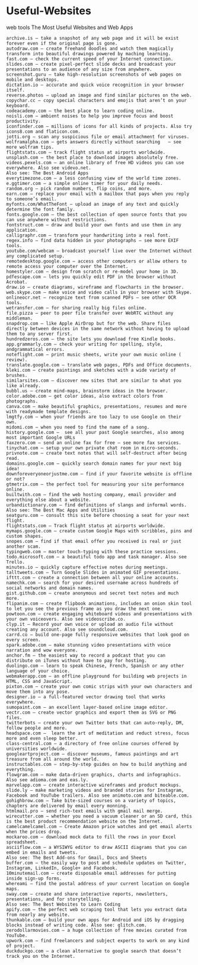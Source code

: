 # Useful-Websites
web tools
The Most Useful Websites and Web Apps

    archive.is — take a snapshot of any web page and it will be exist forever even if the original page is gone.
    autodraw.com — create freehand doodles and watch them magically transform into beautiful drawings powered by maching learning.
    fast.com — check the current speed of your Internet connection.
    slides.com — create pixel-perfect slide decks and broadcast your presentations to an audience of any size from anywhere.
    screenshot.guru — take high-resolution screenshots of web pages on mobile and desktops.
    dictation.io – accurate and quick voice recognition in your browser itself.
    reverse.photos — upload an image and find similar pictures on the web.
    copychar.cc – copy special characters and emojis that aren’t on your keyboard.
    codeacademy.com – the best place to learn coding online.
    noisli.com — ambient noises to help you improve focus and boost productivity.
    iconfinder.com – millions of icons for all kinds of projects. Also try icons8.com and flaticon.com.
    jotti.org – scan any suspicious file or email attachment for viruses.
    wolframalpha.com – gets answers directly without searching   – see more wolfram tips.
    flightstats.com – track flight status at airports worldwide.
    unsplash.com – the best place to download images absolutely free.
    videos.pexels.com — an online library of free HD videos you can use everywhere. Also see videvo.net.
    Also see: The Best Android Apps
    everytimezone.com – a less confusing view of the world time zones.
    e.ggtimer.com – a simple online timer for your daily needs.
    random.org – pick random numbers, flip coins, and more.
    earn.com — replace your email with a mailbox that pays when you reply to someone’s email.
    myfonts.com/WhatTheFont – upload an image of any text and quickly determine the font family.
    fonts.google.com – the best collection of open source fonts that you can use anywhere without restrictions.
    fontstruct.com — draw and build your own fonts and use them in any application.
    calligraphr.com — transform your handwriting into a real font.
    regex.info – find data hidden in your photographs – see more EXIF tools.
    youtube.com/webcam — broadcast yourself live over the Internet without any complicated setup.
    remotedesktop.google.com — access other computers or allow others to remote access your computer over the Internet.
    homestyler.com – design from scratch or re-model your home in 3D.
    pdfescape.com – lets you quickly edit PDF in the browser without Acrobat.
    draw.io – create diagrams, wireframe and flowcharts in the browser.
    web.skype.com — make voice and video calls in your browser with Skype.
    onlineocr.net – recognize text from scanned PDFs – see other OCR tools.
    wetransfer.com – for sharing really big files online.
    file.pizza — peer to peer file transfer over WebRTC without any middleman.
    snapdrop.com — like Apple AirDrop but for the web. Share files directly between devices in the same network without having to upload them to any server first.
    hundredzeros.com – the site lets you download free Kindle books.
    app.grammarly.com — check your writing for spelling, style, andgrammatical errors.
    noteflight.com – print music sheets, write your own music online ( review).
    translate.google.com – translate web pages, PDFs and Office documents.
    kleki.com – create paintings and sketches with a wide variety of brushes.
    similarsites.com – discover new sites that are similar to what you like already.
    bubbl.us – create mind-maps, brainstorm ideas in the browser.
    color.adobe.com – get color ideas, also extract colors from photographs.
    canva.com — make beautiful graphics, presentations, resumes and more with readymade template designs.
    lmgtfy.com – when your friends are too lazy to use Google on their own.
    midomi.com – when you need to find the name of a song.
    history.google.com —  see all your past Google searches, also among most important Google URLs
    faxzero.com – send an online fax for free – see more fax services.
    tinychat.com – setup your own private chat room in micro-seconds.
    privnote.com – create text notes that will self-destruct after being read.
    domains.google.com – quickly search domain names for your next big idea!
    downforeveryoneorjustme.com – find if your favorite website is offline or not?
    gtmetrix.com – the perfect tool for measuring your site performance online.
    builtwith.com — find the web hosting company, email provider and everything else about a website.
    urbandictionary.com – find definitions of slangs and informal words.
    Also see: The Best Mac Apps and Utilities
    seatguru.com – consult this site before choosing a seat for your next flight.
    flightstats.com – Track flight status at airports worldwide.
    mymaps.google.com – create custom Google Maps with scribbles, pins and custom shapes.
    snopes.com – find if that email offer you received is real or just another scam.
    typingweb.com – master touch-typing with these practice sessions.
    todo.microsoft.com — a beautiful todo app and task manager. Also see Trello.
    minutes.io – quickly capture effective notes during meetings.
    talltweets.com — Turn Google Slides in animated GIF presentations.
    ifttt.com – create a connection between all your online accounts.
    namechk.com — search for your desired username across hundreds of social networks and domain names.
    gist.github.com — create anonymous and secret text notes and much more.
    flipanim.com — create flipbook animations, includes an onion skin tool to let you see the previous frame as you draw the next one.
    powtoon.com — create engaging whiteboard videos and presentations with your own voiceovers. Also see videoscribe.co.
    clyp.it — Record your own voice or upload an audio file without creating any account. Also see soundcloud.com.
    carrd.co — build one-page fully responsive websites that look good on every screen.
    spark.adobe.com — make stunning video presentations with voice narration and wow everyone.
    anchor.fm — the easiest way to record a podcast that you can distribute on iTunes without have to pay for hosting.
    duolingo.com — learn to speak Chinese, French, Spanish or any other language of your choice.
    webmakerapp.com — an offline playground for building web projects in HTML, CSS and JavaScript.
    pixton.com — create your own comic strips with your own characters and move them into any pose.
    designer.io — a full-featured vector drawing tool that works everywhere.
    sumopaint.com – an excellent layer-based online image editor.
    vectr.com — create vector graphics and export them as SVG or PNG files.
    twitterbots — create your own Twitter bots that can auto-reply, DM, follow people and more.
    headspace.com —  learn the art of meditation and reduct stress, focus more and even sleep better.
    class-central.com — a directory of free online courses offered by universities worldwide.
    googleartproject.com — discover museums, famous paintings and art treasure from all around the world.
    instructables.com — step-by-step guides on how to build anything and everything.
    flowgram.com — make data-driven graphics, charts and infographics. Also see adioma.com and eas.ly.
    marvelapp.com — create interactive wireframes and product mockups.
    slide.ly — make marketing videos and branded stories for Instagram, Facebook and YouTube trailers. Also see animoto.com and biteable.com.
    gohighbrow.com — Take bite-sized courses on a variety of topics, chapters are delivered by email every monning.
    htmlmail.pro – send rich-text emails with gmail mail merge.
    wirecutter.com — whether you need a vacuum cleaner or an SD card, this is the best product recommendation website on the Internet.
    camelcamelcamel.com — Create Amazon price watches and get email alerts when the prices drop.
    mockaroo.com — download mock data to fill the rows in your Excel spreadsheet.
    asciiflow.com — a WYSIWYG editor to draw ASCII diagrams that you can embed in emails and tweets.
    Also see: The Best Add-ons for Gmail, Docs and Sheets
    buffer.com — the easily way to post and schedule updates on Twitter, Instagram, LinkedIn, Google+ and Facebook.
    10minutemail.com — create disposable email addresses for putting inside sign-up forms.
    whereami — find the postal address of your current location on Google maps.
    sway.com — create and share interactive reports, newsletters, presentations, and for storytelling.
    Also see: The Best Websites to Learn Coding
    apify.com — the perfect web scraping tool that lets you extract data from nearly any website.
    thunkable.com — build your own apps for Android and iOS by dragging blocks instead of writing code. Also see: glitch.com.
    zerodollarmovies.com — a huge collection of free movies curated from YouTube.
    upwork.com — find freelancers and subject experts to work on any kind of project.
    duckduckgo.com – a clean alternative to google search that doesn’t track you on the Internet.

